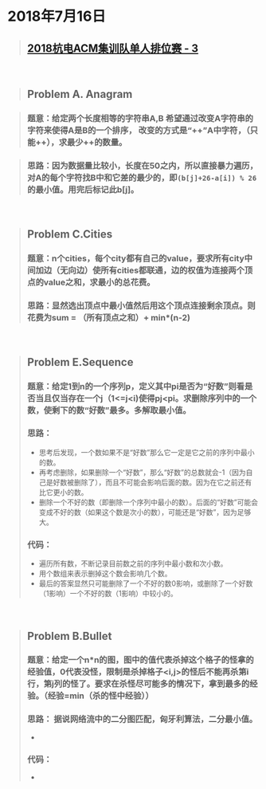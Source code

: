 # 2018年7月16日 
> ## <a href="http://acm.hdu.edu.cn/contests/contest_show.php?cid=823">2018杭电ACM集训队单人排位赛 - 3</a>

　
> ## Problem A. Anagram

> ### 题意：给定两个长度相等的字符串A,B 希望通过改变A字符串的字符来使得A是B的一个排序，  改变的方式是“++”A中字符，（只能++），求最少++的数量。       

> ### 思路：因为数据量比较小，长度在50之内，所以直接暴力遍历，对A的每个字符找B中和它差的最少的，即`(b[j]+26-a[i]) % 26`的最小值。用完后标记此b[j]。

　
> ## Problem C.Cities
> ### 题意：n个cities，每个city都有自己的value，要求所有city中间加边（无向边）使所有cities都联通，边的权值为连接两个顶点的value之和，求最小的总花费。
> ### 思路：显然选出顶点中最小值然后用这个顶点连接剩余顶点。则花费为sum = （所有顶点之和）+ min*(n-2)

　
> ## Problem E.Sequence
> ### 题意：给定1到n的一个序列p，定义其中pi是否为“好数”则看是否当且仅当存在一个j（1<=j<i)使得pj<pi。求删除序列中的一个数，使剩下的数“好数”最多。多解取最小值。
> ### 思路： 
> - 思考后发现，一个数如果不是“好数”那么它一定是它之前的序列中最小的数。
> - 再考虑删除，如果删除一个“好数”，那么“好数”的总数就会-1（因为自己是好数被删除了），而且不可能会影响后面的数。因为在它之前还有比它更小的数。
> - 删除一个不好的数（即删除一个序列中最小的数）。后面的“好数”可能会变成不好的数（如果这个数是次小的数），可能还是“好数”，因为足够大。
> ### 代码：
> - 遍历所有数，不断记录目前数之前的序列中最小数和次小数。
> - 用个数组来表示删掉这个数会影响几个数。
> - 最后的答案显然只可能删除了一个不好的数0影响，或删除了一个好数（1影响）一个不好的数（1影响）中较小的。

　
> ## Problem B.Bullet
> ### 题意：给定一个n*n的图，图中的值代表杀掉这个格子的怪拿的经验值，0代表没怪，限制是杀掉格子<i,j>的怪后不能再杀第i行，第j列的怪了。要求在杀怪尽可能多的情况下，拿到最多的经验。（经验=min（杀的怪中经验））
> ### 思路： 据说网络流中的二分图匹配，匈牙利算法，二分最小值。
> - 
> ### 代码：
> - 
 
